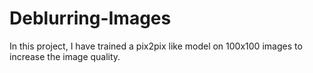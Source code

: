 # Deblurring-Images
In this project, I have trained a pix2pix like model on 100x100 images to increase the image quality.

